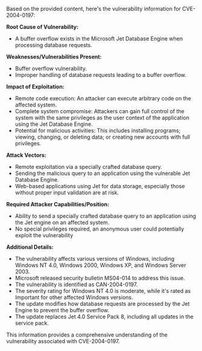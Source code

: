 Based on the provided content, here's the vulnerability information for CVE-2004-0197:

**Root Cause of Vulnerability:**
- A buffer overflow exists in the Microsoft Jet Database Engine when processing database requests.

**Weaknesses/Vulnerabilities Present:**
- Buffer overflow vulnerability.
- Improper handling of database requests leading to a buffer overflow.

**Impact of Exploitation:**
- Remote code execution: An attacker can execute arbitrary code on the affected system.
- Complete system compromise: Attackers can gain full control of the system with the same privileges as the user context of the application using the Jet Database Engine.
- Potential for malicious activities: This includes installing programs; viewing, changing, or deleting data; or creating new accounts with full privileges.

**Attack Vectors:**
- Remote exploitation via a specially crafted database query.
- Sending the malicious query to an application using the vulnerable Jet Database Engine.
- Web-based applications using Jet for data storage, especially those without proper input validation are at risk.

**Required Attacker Capabilities/Position:**
- Ability to send a specially crafted database query to an application using the Jet engine on an affected system.
- No special privileges required, an anonymous user could potentially exploit the vulnerability

**Additional Details:**
- The vulnerability affects various versions of Windows, including Windows NT 4.0, Windows 2000, Windows XP, and Windows Server 2003.
- Microsoft released security bulletin MS04-014 to address this issue.
- The vulnerability is identified as CAN-2004-0197.
- The severity rating for Windows NT 4.0 is moderate, while it's rated as Important for other affected Windows versions.
- The update modifies how database requests are processed by the Jet Engine to prevent the buffer overflow.
- The update replaces Jet 4.0 Service Pack 8, including all updates in the service pack.

This information provides a comprehensive understanding of the vulnerability associated with CVE-2004-0197.